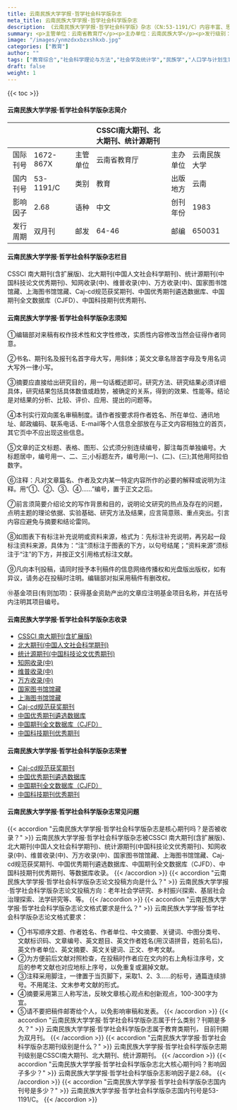 ```yaml
---
title: 云南民族大学学报·哲学社会科学版杂志
meta_title: 云南民族大学学报·哲学社会科学版杂志
description: 《云南民族大学学报·哲学社会科学版》杂志（CN:53-1191/C）内容丰富、思想健康，1983年创刊，目前以双月刊形式发行，刊物对外积极扩大宣传，致力于提高杂志质量与影响。 本刊始终坚持正确的政治方向和学术导向，遵循“双百”方针，即百花齐放、百家争鸣的方针，鼓励学术研究和理论探讨，促进学术交流和知识创新。在栏目设置上，学报注重学术研究的深度与广度，设有多个常规栏目，并适时推出系列专题研讨，邀请学术界的知名专家撰文，以增强学术影响力和实践指导性。 《云南民族大学学报·哲学社会科学版》面向高校教师、科研人员以及广大社科研究者，是他们进行学术交流和成果发布的重要平台。同时，本刊也关注扶持中青年学者，为他们提供展示学术成果的机会，发掘和培养学术新秀。随着数字化出版的发展趋势，学报除了传统的纸质出版外，还积极拓展数字版期刊，通过各类数据库和网络平台实现内容的广泛传播，以满足更广泛的读者群体需求。
summary: <p>主管单位：云南省教育厅</p><p>主办单位：云南民族大学</p><p>发行级别：CSSCI南大期刊、北大期刊、统计源期刊</p><p>发行周期：双月刊</p>
image: "/images/ynmzdxxbzxshkxb.jpg"
categories: ["教育"]
author: ""
tags: ["教育综合","社会科学理论与方法","社会学及统计学","民族学","人口学与计划生育","人才学与劳动科学","教育理论与教育管理","学前教育","初等教育","中等教育","高等教育","职业教育","成人教育与特殊教育","体育",]
draft: false
weight: 1
---
```


{{< toc >}}

#### 云南民族大学学报·哲学社会科学版杂志简介
|               |                               |               | CSSCI南大期刊、北大期刊、统计源期刊        |               |                           |
| ------------: | :---------------------------- | ------------: | :---------------------------- | ------------: | :------------------------ |
| 国际刊号      | 1672-867X   | 主管单位      | 云南省教育厅     | 主办单位      | 云南民族大学     |
| 国内刊号      | 53-1191/C        | 类别          | 教育       | 出版地方      | 云南           |
| 影响因子      | 2.68        | 语种          | 中文             | 创刊年份      | 1983    |
| 发行周期      | 双月刊    | 邮发          | 64-46              | 邮编          | 650031      |

#### 云南民族大学学报·哲学社会科学版杂志栏目
<span>CSSCI 南大期刊(含扩展版)</span>、<span>北大期刊(中国人文社会科学期刊)</span>、<span>统计源期刊(中国科技论文优秀期刊)</span>、<span>知网收录(中)</span>、<span>维普收录(中)</span>、<span>万方收录(中)</span>、<span>国家图书馆馆藏</span>、<span>上海图书馆馆藏</span>、<span>Caj-cd规范获奖期刊</span>、<span>中国优秀期刊遴选数据库</span>、<span>中国期刊全文数据库（CJFD）</span>、<span>中国科技期刊优秀期刊</span>、

#### 云南民族大学学报·哲学社会科学版杂志须知
<p><p>
	①编辑部对来稿有权作技术性和文字性修改，实质性内容修改当然会征得作者同意。
</p><p>
	②书名、期刊名及报刊名首字母大写，用斜体；英文文章名除首字母及专用名词大写外一律小写。
</p><p>
	③摘要应直接给出研究目的，用一句话概述即可。研究方法、研究结果必须详细具体，研究结果包括具体数值或趋势，被确定的关系，得到的效果、性能等。结论是对结果的分析、比较、评价、应用、提出的问题等。
</p><p>
	④本刊实行双向匿名审稿制度。请作者按要求将作者姓名、所在单位、通讯地址、邮政编码、联系电话、E-mail等个人信息全部放在与正文内容相独立的首页，其它页中不应出现这些信息。
</p><p>
	⑤文章的正文标题、表格、图形、公式须分别连续编号，脚注每页单独编号。大标题居中，编号用一、二、三;小标题左齐，编号用(一)、(二)、(三);其他用阿拉伯数字。
</p><p>
	⑥注释：凡对文章篇名、作者及文内某一特定内容所作的必要的解释或说明为注释。用“①、②、③、④……”编号，置于正文之后。
</p><p>
	⑦前言须简要介绍论文的写作背景和目的，说明论文研究的热点及存在的问题，点明主题的理论依据、实验基础、研究方法及结果，应言简意赅、重点突出。引言内容应避免与摘要和结论雷同。
</p><p>
	⑧如图表下有标注补充说明或资料来源，格式为：先标注补充说明，再另起一段标注资料来源，具体为：“注”须标注于图表的下方，以句号结尾；“资料来源”须标注于“注”的下方，并按正文引用格式标注文献。
</p><p>
	⑨凡向本刊投稿，请同时授予本刊稿件的信息网络传播权和光盘版出版权，如有异议，请务必在投稿时注明。编辑部对拟采用稿件有删改权。
</p><p>
	⑩基金项目(有则加项)：获得基金资助产出的文章应注明基金项目名称，并在括号内注明其项目编号。
</p></p>


#### 云南民族大学学报·哲学社会科学版杂志收录
<ul>
    <li class="inline-block">
        <a class="bg-theme-light hover:bg-primary dark:bg-darkmode-theme-light dark:hover:bg-darkmode-primary dark:hover:text-dark m-1 block rounded px-3 py-1 hover:text-white" href="#云南民族大学学报·哲学社会科学版杂志收录">
        CSSCI 南大期刊(含扩展版)
        </a>
    </li>
    <li class="inline-block">
        <a class="bg-theme-light hover:bg-primary dark:bg-darkmode-theme-light dark:hover:bg-darkmode-primary dark:hover:text-dark m-1 block rounded px-3 py-1 hover:text-white" href="#云南民族大学学报·哲学社会科学版杂志收录">
        北大期刊(中国人文社会科学期刊)
        </a>
    </li>
    <li class="inline-block">
        <a class="bg-theme-light hover:bg-primary dark:bg-darkmode-theme-light dark:hover:bg-darkmode-primary dark:hover:text-dark m-1 block rounded px-3 py-1 hover:text-white" href="#云南民族大学学报·哲学社会科学版杂志收录">
        统计源期刊(中国科技论文优秀期刊)
        </a>
    </li>
    <li class="inline-block">
        <a class="bg-theme-light hover:bg-primary dark:bg-darkmode-theme-light dark:hover:bg-darkmode-primary dark:hover:text-dark m-1 block rounded px-3 py-1 hover:text-white" href="#云南民族大学学报·哲学社会科学版杂志收录">
        知网收录(中)
        </a>
    </li>
    <li class="inline-block">
        <a class="bg-theme-light hover:bg-primary dark:bg-darkmode-theme-light dark:hover:bg-darkmode-primary dark:hover:text-dark m-1 block rounded px-3 py-1 hover:text-white" href="#云南民族大学学报·哲学社会科学版杂志收录">
        维普收录(中)
        </a>
    </li>
    <li class="inline-block">
        <a class="bg-theme-light hover:bg-primary dark:bg-darkmode-theme-light dark:hover:bg-darkmode-primary dark:hover:text-dark m-1 block rounded px-3 py-1 hover:text-white" href="#云南民族大学学报·哲学社会科学版杂志收录">
        万方收录(中)
        </a>
    </li>
    <li class="inline-block">
        <a class="bg-theme-light hover:bg-primary dark:bg-darkmode-theme-light dark:hover:bg-darkmode-primary dark:hover:text-dark m-1 block rounded px-3 py-1 hover:text-white" href="#云南民族大学学报·哲学社会科学版杂志收录">
        国家图书馆馆藏
        </a>
    </li>
    <li class="inline-block">
        <a class="bg-theme-light hover:bg-primary dark:bg-darkmode-theme-light dark:hover:bg-darkmode-primary dark:hover:text-dark m-1 block rounded px-3 py-1 hover:text-white" href="#云南民族大学学报·哲学社会科学版杂志收录">
        上海图书馆馆藏
        </a>
    </li>
    <li class="inline-block">
        <a class="bg-theme-light hover:bg-primary dark:bg-darkmode-theme-light dark:hover:bg-darkmode-primary dark:hover:text-dark m-1 block rounded px-3 py-1 hover:text-white" href="#云南民族大学学报·哲学社会科学版杂志收录">
        Caj-cd规范获奖期刊
        </a>
    </li>
    <li class="inline-block">
        <a class="bg-theme-light hover:bg-primary dark:bg-darkmode-theme-light dark:hover:bg-darkmode-primary dark:hover:text-dark m-1 block rounded px-3 py-1 hover:text-white" href="#云南民族大学学报·哲学社会科学版杂志收录">
        中国优秀期刊遴选数据库
        </a>
    </li>
    <li class="inline-block">
        <a class="bg-theme-light hover:bg-primary dark:bg-darkmode-theme-light dark:hover:bg-darkmode-primary dark:hover:text-dark m-1 block rounded px-3 py-1 hover:text-white" href="#云南民族大学学报·哲学社会科学版杂志收录">
        中国期刊全文数据库（CJFD）
        </a>
    </li>
    <li class="inline-block">
        <a class="bg-theme-light hover:bg-primary dark:bg-darkmode-theme-light dark:hover:bg-darkmode-primary dark:hover:text-dark m-1 block rounded px-3 py-1 hover:text-white" href="#云南民族大学学报·哲学社会科学版杂志收录">
        中国科技期刊优秀期刊
        </a>
    </li>
</ul>



#### 云南民族大学学报·哲学社会科学版杂志荣誉
<ul>
    <li class="inline-block">
        <a class="bg-theme-light hover:bg-primary dark:bg-darkmode-theme-light dark:hover:bg-darkmode-primary dark:hover:text-dark m-1 block rounded px-3 py-1 hover:text-white" href="#云南民族大学学报·哲学社会科学版杂志荣誉">
        Caj-cd规范获奖期刊
        </a>
    </li>
    <li class="inline-block">
        <a class="bg-theme-light hover:bg-primary dark:bg-darkmode-theme-light dark:hover:bg-darkmode-primary dark:hover:text-dark m-1 block rounded px-3 py-1 hover:text-white" href="#云南民族大学学报·哲学社会科学版杂志荣誉">
        中国优秀期刊遴选数据库
        </a>
    </li>
    <li class="inline-block">
        <a class="bg-theme-light hover:bg-primary dark:bg-darkmode-theme-light dark:hover:bg-darkmode-primary dark:hover:text-dark m-1 block rounded px-3 py-1 hover:text-white" href="#云南民族大学学报·哲学社会科学版杂志荣誉">
        中国期刊全文数据库（CJFD）
        </a>
    </li>
    <li class="inline-block">
        <a class="bg-theme-light hover:bg-primary dark:bg-darkmode-theme-light dark:hover:bg-darkmode-primary dark:hover:text-dark m-1 block rounded px-3 py-1 hover:text-white" href="#云南民族大学学报·哲学社会科学版杂志荣誉">
        中国科技期刊优秀期刊
        </a>
    </li>
</ul>












#### 云南民族大学学报·哲学社会科学版杂志常见问题
{{< accordion "云南民族大学学报·哲学社会科学版杂志是核心期刊吗？是否被收录？" >}}
云南民族大学学报·哲学社会科学版杂志被CSSCI 南大期刊(含扩展版)、北大期刊(中国人文社会科学期刊)、统计源期刊(中国科技论文优秀期刊)、知网收录(中)、维普收录(中)、万方收录(中)、国家图书馆馆藏、上海图书馆馆藏、Caj-cd规范获奖期刊、中国优秀期刊遴选数据库、中国期刊全文数据库（CJFD）、中国科技期刊优秀期刊、等数据库收录。
{{< /accordion >}}
{{< accordion "云南民族大学学报·哲学社会科学版杂志论文投稿方向是什么？" >}}
云南民族大学学报·哲学社会科学版杂志论文投稿方向：老年社会学研究、乡村振兴探索、基层社会治理探索、法学研究等、等。
{{< /accordion >}}
{{< accordion "云南民族大学学报·哲学社会科学版杂志论文格式要求是什么？" >}}
云南民族大学学报·哲学社会科学版杂志论文格式要求：
- ①书写顺序文题、作者姓名、作者单位、中文摘要、关键词、中图分类号、文献标识码、文章编号、英文题目、英文作者姓名(用汉语拼音，姓前名后)，英文作者单位、英文摘要、英文关键词、正文、参考文献。
- ②为方便前后文献对照检查，在投稿时作者应在文内的右上角标注序号，文后的参考文献也对应地标上序号，以免重复或漏掉文献。
- ③注释采用脚注，一律置于当页脚下，采取1、2、3……的标号，通篇连续排号。不用尾注、文末参考文献的形式。
- ④摘要采用第三人称写法，反映文章核心观点和创新观点，100-300字为宜。
- ⑤请不要把稿件邮寄给个人，以免影响审稿和发表。
{{< /accordion >}}
{{< accordion "云南民族大学学报·哲学社会科学版杂志属于什么类别？刊期是多久？" >}}
云南民族大学学报·哲学社会科学版杂志属于教育类期刊， 目前刊期为双月刊。
{{< /accordion >}}
{{< accordion "云南民族大学学报·哲学社会科学版杂志期刊级别是什么？" >}}
云南民族大学学报·哲学社会科学版杂志期刊级别是CSSCI南大期刊、北大期刊、统计源期刊。
{{< /accordion >}}
{{< accordion "云南民族大学学报·哲学社会科学版杂志北大核心期刊吗？影响因子多少？" >}}
云南民族大学学报·哲学社会科学版杂志影响因子是2.68。
{{< /accordion >}}
{{< accordion "云南民族大学学报·哲学社会科学版杂志国内刊号是多少？" >}}
云南民族大学学报·哲学社会科学版杂志国内刊号是53-1191/C。
{{< /accordion >}}